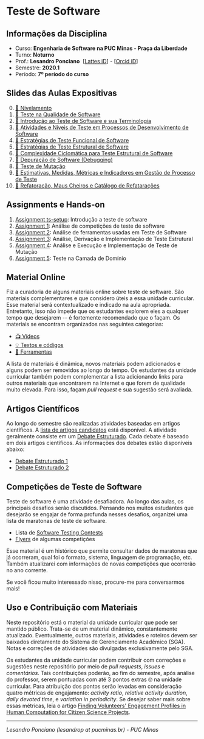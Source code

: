 # Teste de Software
## Informações da Disciplina
* Curso: **Engenharia de Software na PUC Minas - Praça da Liberdade**
* Turno: **Noturno**
* Prof.: **Lesandro Ponciano**  [[Lattes iD](http://lattes.cnpq.br/2211388362277178)] - [[Orcid iD](http://orcid.org/0000-0002-5724-0094)]
* Semestre: **2020.1**
* Período: **7º período do curso**

## Slides das Aulas Expositivas

0. [:notebook: Nivelamento](https://github.com/lesandrop/Teste-De-Software/blob/master/01-SlidesDasAulas/TS-00-Nivelamento.pdf)
1. [:notebook: Teste na Qualidade de Software](https://github.com/lesandrop/Teste-De-Software/blob/master/01-SlidesDasAulas/TS-01-TesteNaQualidadeDeSoftware%20.pdf)
1. [:notebook: Introdução ao Teste de Software e sua Terminologia](https://github.com/lesandrop/Teste-De-Software/blob/master/01-SlidesDasAulas/TS-02-Introdu%C3%A7%C3%A3oETerminologia.pdf)
1. [:notebook: Atividades e Níveis de Teste em Processos de Desenvolvimento de Software](https://github.com/lesandrop/Teste-De-Software/blob/master/01-SlidesDasAulas/TS-03-TesteNoProcessoDeDesenvolvimento.pdf)
1. [:notebook: Estratégias de Teste Funcional de Software](https://github.com/TS-puc-20201/Teste-De-Software/blob/master/01-SlidesDasAulas/TS-04-TesteFuncional.pdf)
1. [:notebook: Estratégias de Teste Estrutural de Software](https://github.com/TS-puc-20201/Teste-De-Software/blob/master/01-SlidesDasAulas/TS-05-TesteEstrutural.pdf)
1. [:notebook: Complexidade Ciclomática para Teste Estrutural de Software](https://github.com/TS-puc-20201/Teste-De-Software/blob/master/01-SlidesDasAulas/TS-06-ComplexidadeCiclomaticaTeste.pdf)
1. [:notebook: Depuração de Software (Debugging)](https://github.com/TS-puc-20201/Teste-De-Software/blob/master/01-SlidesDasAulas/TS-07-Debugging.pdf)
1. [:notebook: Teste de Mutação](https://github.com/TS-puc-20201/Teste-De-Software/blob/master/01-SlidesDasAulas/TS-08-TesteDeMuta%C3%A7%C3%A3o.pdf)
1. [:notebook: Estimativas, Medidas, Métricas e Indicadores em Gestão de Processo de Teste](https://github.com/lesandropcodes/Teste-De-Software/blob/master/01-SlidesDasAulas/TS-09-EstimativaMedidaMetricaIndicadorGestaoTesteSoftware.pdf)
1. [:notebook: Refatoração, Maus Cheiros e Catálogo de Refatarações](https://github.com/lesandropcodes/Teste-De-Software/blob/master/01-SlidesDasAulas/TS-12-MausCheirosECatalogoDeRefatora%C3%A7%C3%A3o.pdf)


## Assignments e Hands-on

1. [Assignment  ts-setup](https://github.com/TS-puc-20201/Teste-De-Software/blob/master/02-TrabalhosHandsOnOficinas/assignment_ts-setup.md): Introdução a teste de software
1. [Assignment  1](https://github.com/TS-puc-20201/Teste-De-Software/blob/master/02-TrabalhosHandsOnOficinas/assignment_ts-1.md): Análise de competições de teste de software
1. [Assignment  2](https://github.com/TS-puc-20201/Teste-De-Software/blob/master/02-TrabalhosHandsOnOficinas/assignment_ts-2.md): Análise de ferramentas usadas em Teste de Software
1. [Assignment  3](https://github.com/TS-puc-20201/Teste-De-Software/blob/master/02-TrabalhosHandsOnOficinas/assignment_ts-3.md): Análise, Derivação e Implementação de Teste Estrutural
1. [Assignment  4](https://github.com/lesandropcodes/Teste-De-Software/blob/master/02-TrabalhosHandsOnOficinas/assignment_ts-4.md): Análise e Execução e Implementação de Teste de Mutação
1. [Assignment 5](https://github.com/lesandropcodes/Teste-De-Software/blob/master/02-TrabalhosHandsOnOficinas/assignment_ts-5.md): Teste na Camada de Domínio

## Material Online

Fiz a curadoria de alguns materiais online sobre teste de software. São materiais complementares e que considero úteis a essa unidade curricular. Esse material será contextualizado e indicado na aula apropriada. Entretanto, isso não impede que os estudantes explorem eles a qualquer tempo que desejarem -- é fortemente recomendado que o façam. Os materiais se encontram organizados nas seguintes categorias:

* [:tv: Vídeos](https://github.com/lesandrop/Teste-De-Software/blob/master/00a-MaterialOnline/Links-Videos.md)
* [:bulb: Textos e códigos ](https://github.com/lesandrop/Teste-De-Software/blob/master/00a-MaterialOnline/Links-TextAndCodes.md)
* [:wrench: Ferramentas](https://github.com/lesandrop/Teste-De-Software/blob/master/05-Ferramentas/Links-Ferramentas.md)

A lista de materiais é dinâmica, novos materiais podem adicionados e alguns podem ser removidos ao longo do tempo. Os estudantes da unidade curricular também podem complementar a lista adicionando links para outros materiais que encontrarem na Internet e que forem de qualidade muito elevada. Para isso, façam _pull request_ e sua sugestão será avaliada.

## Artigos Científicos

Ao longo do semestre são realizadas atividades baseadas em artigos científicos. A [lista de artigos candidatos](https://github.com/lesandrop/Teste-De-Software/blob/master/03-DebateEstruturado/Links-ArtigosCientificos.md) está disponível. A atividade geralmente consiste em um [Debate Estruturado](https://doi.org/10.5753/ihc.2018.4209). Cada debate é baseado em dois artigos científicos. As informações dos debates estão disponíveis abaixo:

* [Debate Estruturado 1](https://github.com/lesandropcodes/Teste-De-Software/blob/master/03-DebateEstruturado/TS-DebateEstruturado1.pdf)
* [Debate Estruturado 2](https://github.com/lesandropcodes/Teste-De-Software/blob/master/03-DebateEstruturado/TS-DebateEstruturado2.pdf)

## Competições de Teste de Software

Teste de software é uma atividade desafiadora. Ao longo das aulas, os principais desafios serão discutidos. Pensando nos muitos estudantes que desejarão se engajar de forma profunda nesses desafios, organizei uma lista de maratonas de teste de software. 
* Lista de [Software Testing Contests](https://github.com/lesandrop/Teste-De-Software/blob/master/00b-CompeticoesDeTeste/SoftwareTestingContests.md)
* [Flyers](https://github.com/lesandrop/Teste-De-Software/tree/master/00b-CompeticoesDeTeste) de algumas competições

Esse material é um histórico que permite consultar dados de maratonas que já ocorreram, qual foi o formato, sistema, linguagem de programação, etc. Também atualizarei com informações de novas competições que ocorrerão no ano corrente.

Se você ficou muito interessado nisso, procure-me para conversarmos mais!


## Uso e Contribuição com Materiais

Neste repositório está o material da unidade curricular que pode ser mantido público. Trata-se de um material dinâmico, constantemente atualizado. Eventualmente, outros materiais, atividades e roteiros devem ser baixados diretamente do Sistema de Gerenciamento Acadêmico (SGA). Notas e correções de atividades são divulgadas exclusivamente pelo SGA. 

Os estudantes da unidade curricular podem contribuir com correções e sugestões neste repositório por meio de _pull requests_, _issues_ e _comentários_. Tais contribuições poderão, ao fim do semestre, após análise do professor, serem pontuadas com até 3 pontos extras :nerd_face: na unidade curricular. Para atribuição dos pontos serão levadas em consideração quatro métricas de engajamento: _activity ratio_, _relative activity duration_, _daily devoted time_, e _variation in periodicity_. Se desejar saber mais sobre essas métricas, leia o artigo [Finding Volunteers' Engagement Profiles in Human Computation for Citizen Science Projects](http://dx.doi.org/10.15346/hc.v1i2.12).

---

_Lesandro Ponciano (lesandrop at pucminas.br) - PUC Minas_
